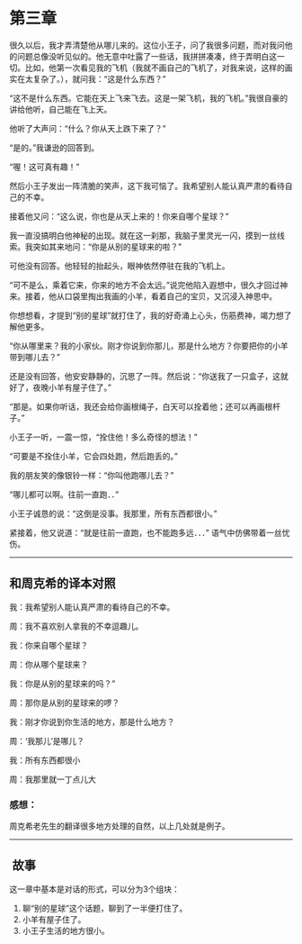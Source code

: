 # 第三章

很久以后，我才弄清楚他从哪儿来的。这位小王子，问了我很多问题，而对我问他的问题总像没听见似的。他无意中吐露了一些话，我拼拼凑凑，终于弄明白这一切。比如，他第一次看见我的飞机（我就不画自己的飞机了，对我来说，这样的画实在太复杂了。），就问我：“这是什么东西？”

“这不是什么东西。它能在天上飞来飞去。这是一架飞机，我的飞机。”我很自豪的讲给他听，自己能在飞上天。

他听了大声问：“什么？你从天上跌下来了？”

“是的。”我谦逊的回答到。

“喔！这可真有趣！”

然后小王子发出一阵清脆的笑声，这下我可恼了。我希望别人能认真严肃的看待自己的不幸。

接着他又问：“这么说，你也是从天上来的！你来自哪个星球？”

我一直没搞明白他神秘的出现。就在这一刹那，我脑子里灵光一闪，摸到一丝线索。我突如其来地问：“你是从别的星球来的啦？”

可他没有回答。他轻轻的抬起头，眼神依然停驻在我的飞机上。

“可不是么，乘着它来，你来的地方不会太远。”说完他陷入遐想中，很久才回过神来。接着，他从口袋里掏出我画的小羊，看着自己的宝贝，又沉浸入神思中。

你想想看，才提到“别的星球”就打住了，我的好奇涌上心头，伤筋费神，竭力想了解他更多。

“你从哪里来？我的小家伙。刚才你说到你那儿，那是什么地方？你要把你的小羊带到哪儿去？”

还是没有回答，他安安静静的，沉思了一阵。然后说：“你送我了一只盒子，这就好了，夜晚小羊有屋子住了。”

“那是。如果你听话，我还会给你画根绳子，白天可以拴着他；还可以再画根杆子。”

小王子一听，一震一惊，“拴住他！多么奇怪的想法！”

“可要是不拴住小羊，它会四处跑，然后跑丢的。”

我的朋友笑的像银铃一样：“你叫他跑哪儿去？”

“哪儿都可以啊。往前一直跑．．”

小王子诚恳的说：“这倒是没事。我那里，所有东西都很小。”

紧接着，他又说道：“就是往前一直跑，也不能跑多远．．．” 语气中仿佛带着一丝忧伤。

---
## 和周克希的译本对照
我：我希望别人能认真严肃的看待自己的不幸。

周：我不喜欢别人拿我的不幸逗趣儿。

我：你来自哪个星球？

周：你从哪个星球来？

我：你是从别的星球来的吗？”

周：那你是从别的星球来的啰？

我：刚才你说到你生活的地方，那是什么地方？

周：‘我那儿’是哪儿？

我：所有东西都很小

周：我那里就一丁点儿大

### 感想：
周克希老先生的翻译很多地方处理的自然，以上几处就是例子。

---
##  故事
这一章中基本是对话的形式，可以分为3个组块：

1. 聊“别的星球”这个话题，聊到了一半便打住了。
1. 小羊有屋子住了。
1. 小王子生活的地方很小。
